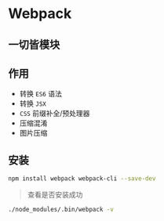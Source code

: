 # Webpack
## 一切皆模块
## 作用
- 转换 `ES6` 语法
- 转换 `JSX`
- `CSS` 前缀补全/预处理器
- 压缩混淆
- 图片压缩

## 安装
```bash
npm install webpack webpack-cli --save-dev
```
 > 查看是否安装成功
```bash
./node_modules/.bin/webpack -v
```